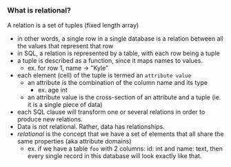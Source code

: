 
### What is relational?
A relation is a set of tuples (fixed length array)
- in other words, a single row in a single database is a relation between all the values that represent that row
- in SQL, a relation is represented by a table, with each row being a tuple
- a tuple is described as a function, since it maps names to values.
	- ex. for row 1, name -> "Kyle"
- each element (cell) of the tuple is termed an `attribute value`
	- an attribute is the combination of the column name and its type
		- ex. age int
	- an attribute value is the cross-section of an attribute and a tuple (ie. it is a single piece of data)
- each SQL clause will transform one or several relations in order to produce new relations.
- Data is not relational. Rather, data has relationships.
- *relational* is the concept that we have a set of elements that all share the same properties (aka attribute domains)
	- ex. if we have a table `foo` with 2 columns: id: int and name: text, then every single record in this database will look exactly like that.
